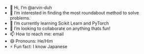 - 👋 Hi, I’m @arvin-duh
- 👀 I’m interested in finding the most roundabout method to solve problems.
- 🌱 I’m currently learning Scikit Learn and PyTorch
- 💞️ I’m looking to collaborate on anything thats fun!
- 📫 How to reach me: email
- 😄 Pronouns: He/Him
- ⚡ Fun fact: I know Japanese

<!---
arvin-duh/arvin-duh is a ✨ special ✨ repository because its `README.md` (this file) appears on your GitHub profile.
You can click the Preview link to take a look at your changes.
--->
